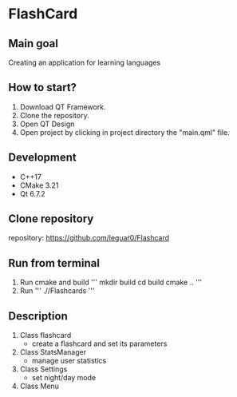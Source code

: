 # FlashCard
## Main goal
Creating an application for learning languages

## How to start?
1. Download QT Framework.
2. Clone the repository.
3. Open QT Design
4. Open project by clicking in project directory the "main.qml" file.

## Development
- C++17
- CMake 3.21
- Qt 6.7.2

## Clone repository
repository: https://github.com/leguar0/Flashcard

## Run from terminal 
1. Run cmake and build
'''
mkdir build
cd build
cmake ..
'''
2. Run
'''
./<BUILD DIR>/Flashcards
'''
## Description
1. Class flashcard
   - create a flashcard and set its parameters
2. Class StatsManager
   - manage user statistics
3. Class Settings
   - set night/day mode
4. Class Menu
